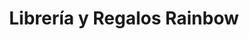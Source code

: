 ---
title: "Librería y Regalos Rainbow"
url: /santa-ana/libreria-y-regalos-rainbow/
shop: Bücher
---
